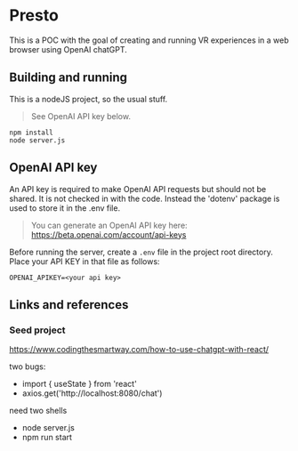 # Presto
This is a POC with the goal of creating and running
VR experiences in a web browser using OpenAI chatGPT.

## Building and running
This is a nodeJS project, so the usual stuff.

> See OpenAI API key below.

```
npm install
node server.js
```

## OpenAI API key
An API key is required to make OpenAI API requests but should not be shared.
It is not checked in with the code. Instead the 'dotenv' package
is used to store it in the .env file.

> You can generate an OpenAI API key here: https://beta.openai.com/account/api-keys

Before running the server, create a ``.env`` file in the project root directory.
Place your API KEY in that file as follows:
```
OPENAI_APIKEY=<your api key>
```

## Links and references
### Seed project
https://www.codingthesmartway.com/how-to-use-chatgpt-with-react/

two bugs:
- import { useState } from 'react'
- axios.get('http://localhost:8080/chat')

need two shells
- node server.js
- npm run start
